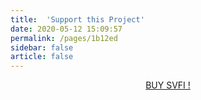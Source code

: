 ```yaml
---
title:  'Support this Project'
date: 2020-05-12 15:09:57
permalink: /pages/1b12ed
sidebar: false
article: false
---
```





<p align="center">
  <a class="become-sponsor" href="https://store.steampowered.com/app/1692080/SVFI/">BUY SVFI !</a>
</p>


